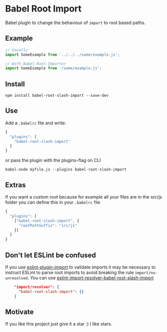 # Babel Root Import
Babel plugin to change the behaviour of `import` to root based paths.<br>

## Example
```javascript
// Usually
import SomeExample from '../../../some/example.js';

// With Babel-Root-Importer
import SomeExample from '/some/example.js';
```

## Install
```
npm install babel-root-slash-import --save-dev
```

## Use
Add a `.babelrc` file and write:
```javascript
{
  "plugins": [
    "babel-root-slash-import"
  ]
}
```
or pass the plugin with the plugins-flag on CLI
```
babel-node myfile.js --plugins babel-root-slash-import
```

## Extras
If you want a custom root because for example all your files are in the src/js folder you can define this in your `.babelrc` file
```javascript
{
  "plugins": [
    ["babel-root-slash-import", {
      "rootPathSuffix": "src/js"
    }]
  ]
}
```

## Don't let ESLint be confused
If you use [eslint-plugin-import](https://github.com/benmosher/eslint-plugin-import) to validate imports it may be necessary to instruct ESLint to parse root imports to avoid breaking the rule `import/no-unresolved`. You can use [eslint-import-resolver-babel-root-slash-import](https://github.com/FredericRuaudel/eslint-import-resolver-babel-root-slash-import)

```json
    "import/resolver": {
      "babel-root-slash-import": {}
    }
```

## Motivate
If you like this project just give it a star :) I like stars.
